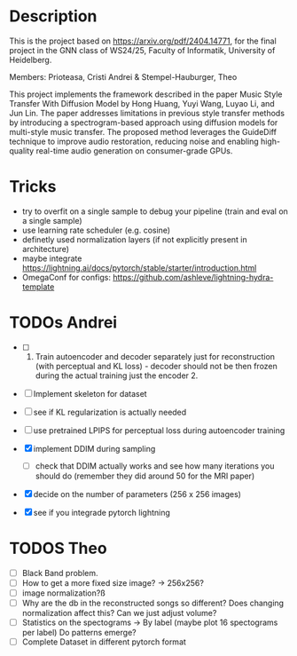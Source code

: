 # Description

This is the project based on <https://arxiv.org/pdf/2404.14771>, for the final project in the GNN class of WS24/25, Faculty of Informatik, University of Heidelberg.

Members: Prioteasa, Cristi Andrei & Stempel-Hauburger, Theo

This project implements the framework described in the paper Music Style Transfer With Diffusion Model by Hong Huang, Yuyi Wang, Luyao Li, and Jun Lin. The paper addresses limitations in previous style transfer methods by introducing a spectrogram-based approach using diffusion models for multi-style music transfer. The proposed method leverages the GuideDiff technique to improve audio restoration, reducing noise and enabling high-quality real-time audio generation on consumer-grade GPUs.

# Tricks

- try to overfit on a single sample to debug your pipeline (train and eval on a single sample)
- use learning rate scheduler (e.g. cosine)
- definetly used normalization layers (if not explicitly present in architecture)
- maybe integrate <https://lightning.ai/docs/pytorch/stable/starter/introduction.html>
- OmegaConf for configs: <https://github.com/ashleve/lightning-hydra-template>

# TODOs Andrei

- [ ] 1. Train autoencoder and decoder separately just for reconstruction (with perceptual and KL loss) - decoder should not be then frozen during the actual training just the encoder
      2. 


- [ ] Implement skeleton for dataset
- [ ] see if KL regularization is actually needed 
- [ ] use pretrained LPIPS for perceptual loss during autoencoder training
- [x] implement DDIM during sampling
  - [ ] check that DDIM actually works and see how many iterations you should do (remember they did around 50 for the MRI paper)

- [x] decide on the number of parameters (256 x 256 images)
- [x] see if you integrade pytorch lightning


# TODOS Theo

- [ ] Black Band problem.
- [ ] How to get a more fixed size image? -> 256x256?
- [ ] image normalization?ß
- [ ] Why are the db in the reconstructed songs so different? Does changing normalization affect this? Can we just adjust volume?
- [ ] Statistics on the spectograms -> By label (maybe plot 16 spectograms per label) Do patterns emerge?
- [ ] Complete Dataset in different pytorch format
